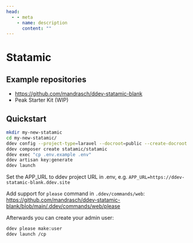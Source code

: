 ```yaml
---
head:
  - - meta
    - name: description
      content: ""
---
```


# Statamic

## Example repositories

- https://github.com/mandrasch/ddev-statamic-blank
- Peak Starter Kit (WIP)

## Quickstart

```bash
mkdir my-new-statamic
cd my-new-statamic/
ddev config --project-type=laravel --docroot=public --create-docroot
ddev composer create statamic/statamic
ddev exec "cp .env.example .env"
ddev artisan key:generate
ddev launch
```

Set the APP_URL to ddev project URL in .env, e.g. `APP_URL=https://ddev-statamic-blank.ddev.site`

Add support for `please` command in `.ddev/commands/web`:
https://github.com/mandrasch/ddev-statamic-blank/blob/main/.ddev/commands/web/please

Afterwards you can create your admin user:

```bash
ddev please make:user
ddev launch /cp
```
